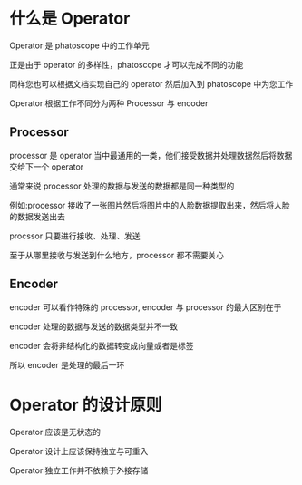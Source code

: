 # 什么是 Operator
Operator 是 phatoscope 中的工作单元

正是由于 operator 的多样性，phatoscope 才可以完成不同的功能

同样您也可以根据文档实现自己的 operator 然后加入到 phatoscope 中为您工作

Operator 根据工作不同分为两种 Processor 与 encoder

## Processor
processor 是 operator 当中最通用的一类，他们接受数据并处理数据然后将数据交给下一个 operator

通常来说 processor 处理的数据与发送的数据都是同一种类型的

例如:processor 接收了一张图片然后将图片中的人脸数据提取出来，然后将人脸的数据发送出去

procssor 只要进行接收、处理、发送

至于从哪里接收与发送到什么地方，processor 都不需要关心

## Encoder
encoder 可以看作特殊的 processor, encoder 与 processor 的最大区别在于

encoder 处理的数据与发送的数据类型并不一致

encoder 会将非结构化的数据转变成向量或者是标签

所以 encoder 是处理的最后一环

# Operator 的设计原则
Operator 应该是无状态的

Operator 设计上应该保持独立与可重入

Operator 独立工作并不依赖于外接存储
